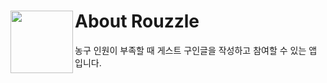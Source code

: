 


# About Rouzzle<img src="https://github.com/user-attachments/assets/8b3b2c27-57c5-4891-b8ca-d81c9380fbcc" align=left width=100>
농구 인원이 부족할 때 게스트 구인글을 작성하고 참여할 수 있는 앱 입니다.
